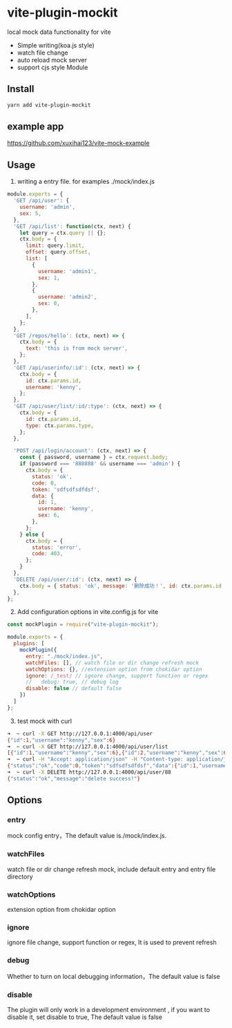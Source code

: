 # vite-plugin-mockit

local mock data functionality for vite 

- Simple writing(koa.js style)
- watch file change
- auto reload mock server
- support cjs style Module

## Install

```bash
yarn add vite-plugin-mockit
```

## example app

https://github.com/xuxihai123/vite-mock-example

## Usage

1. writing a entry file. for examples ./mock/index.js

```js
module.exports = {
  'GET /api/user': {
    username: 'admin',
    sex: 5,
  },
  'GET /api/list': function(ctx, next) {
    let query = ctx.query || {};
    ctx.body = {
      limit: query.limit,
      offset: query.offset,
      list: [
        {
          username: 'admin1',
          sex: 1,
        },
        {
          username: 'admin2',
          sex: 0,
        },
      ],
    };
  },
  'GET /repos/hello': (ctx, next) => {
    ctx.body = {
      text: 'this is from mock server',
    };
  },
  'GET /api/userinfo/:id': (ctx, next) => {
    ctx.body = {
      id: ctx.params.id,
      username: 'kenny',
    };
  },
  'GET /api/user/list/:id/:type': (ctx, next) => {
    ctx.body = {
      id: ctx.params.id,
      type: ctx.params.type,
    };
  },

  'POST /api/login/account': (ctx, next) => {
    const { password, username } = ctx.request.body;
    if (password === '888888' && username === 'admin') {
      ctx.body = {
        status: 'ok',
        code: 0,
        token: 'sdfsdfsdfdsf',
        data: {
          id: 1,
          username: 'kenny',
          sex: 6,
        },
      };
    } else {
      ctx.body = {
        status: 'error',
        code: 403,
      };
    }
  },
  'DELETE /api/user/:id': (ctx, next) => {
    ctx.body = { status: 'ok', message: '删除成功！', id: ctx.params.id };
  },
};

```

2. Add configuration options in vite.config.js for vite

```js
const mockPlugin = require("vite-plugin-mockit");

module.exports = {
  plugins: [
    mockPlugin({
      entry: "./mock/index.js",
      watchFiles: [], // watch file or dir change refresh mock
      watchOptions: {}, //extension option from chokidar option 
      ignore: /_test/ // ignore change, support function or regex 
      //   debug: true, // debug log
      disable: false // default false
    })
  ]
};

```

3. test mock with curl

```bash
➜  ~ curl -X GET http://127.0.0.1:4000/api/user
{"id":1,"username":"kenny","sex":6}
➜  ~ curl -X GET http://127.0.0.1:4000/api/user/list
[{"id":1,"username":"kenny","sex":6},{"id":2,"username":"kenny","sex":6}]
➜  ~ curl -H "Accept: application/json" -H "Content-type: application/json" -X POST -d '{"username":"admin","password":"888888"}' http://127.0.0.1:4000/api/login/account
{"status":"ok","code":0,"token":"sdfsdfsdfdsf","data":{"id":1,"username":"kenny","sex":6}}
➜  ~ curl -X DELETE http://127.0.0.1:4000/api/user/88
{"status":"ok","message":"delete success!"}
```

## Options

### entry

mock config entry，The default value is./mock/index.js.

### watchFiles

 watch file or dir change refresh mock, include default entry and entry  file directory

### watchOptions

extension option from chokidar option

### ignore

ignore file change, support function or regex, It is used to prevent refresh 

### debug

Whether to turn on local debugging information，The default value is false

### disable

The plugin will only work in a development environment , if you want to disable it, set disable to true, The default value is false
